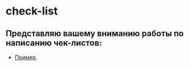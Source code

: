 # check-list

## Представляю вашему вниманию работы по написанию чек-листов:

* [Пример](hhttps://docs.google.com/spreadsheets/d/13qCp7JAhnT37ggE7Hj8KZAA48JCjJ0G9GRaDOj1PiE0/edit#gid=0).	
